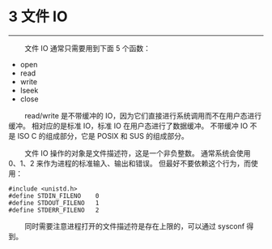 # 3 文件 IO
***

&emsp;&emsp;
文件 IO 通常只需要用到下面 5 个函数：

+ open
+ read
+ write
+ lseek
+ close

&emsp;&emsp;
read/write 是不带缓冲的 IO，因为它们直接进行系统调用而不在用户态进行缓冲。
相对应的是标准 IO，标准 IO 在用户态进行了数据缓冲。
不带缓冲 IO 不是 ISO C 的组成部分，它是 POSIX 和 SUS 的组成部分。

&emsp;&emsp;
文件 IO 操作的对象是文件描述符，这是一个非负整数。
通常系统会使用 0、1、2 来作为进程的标准输入、输出和错误。
但最好不要依赖这个行为，而使用：

    #include <unistd.h>
    #define STDIN_FILENO    0
    #define STDOUT_FILENO   1
    #define STDERR_FILENO   2

&emsp;&emsp;
同时需要注意进程打开的文件描述符是存在上限的，可以通过 sysconf 得到。